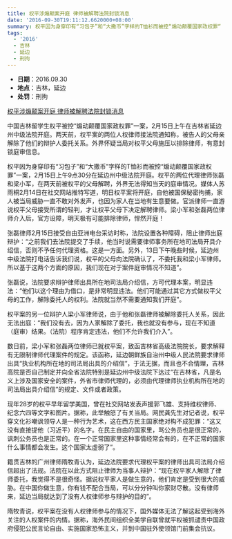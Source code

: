 ```yaml
---
title: 权平涉煽颠案开庭 律师被解聘法院封锁消息
date: '2016-09-30T19:11:12.6620000+08:00'
summary: 权平因为身穿印有“习包子”和“大撒币”字样的T恤衫而被控“煽动颠覆国家政权罪“
tags:
  - '2016'
  - 吉林
  - 延边
  - 刑拘
---
```

* **日期**：2016.09.30
* **地点**：吉林，延边
* **处罚**：刑拘

[权平涉煽颠案开庭 律师被解聘法院封锁消息](https://www.rfa.org/mandarin/yataibaodao/renquanfazhi/ql1-02152017120309.html)

中国吉林留学生权平被控“煽动颠覆国家政权罪”一案，2月15日上午在吉林省延边州中级法院开庭。两天前，权平案的两位人权律师接法院通知称，被告人的父母亲解除了他们的辩护人委托关系。外界怀疑当局对权平父母施压以排除律师，有意封锁庭审信息。

权平因为身穿印有“习包子”和“大撒币”字样的T恤衫而被控“煽动颠覆国家政权罪”一案，2月15日上午9点30分在延边州中级法院开庭。权平的两位代理律师张磊和梁小军，在两天前被权平的父母解聘，外界无法得知当天的庭审情况。媒体人苏雨桐2月14日在社交网站推特写道，明日权平案将开庭，自他被国保秘密拘捕，家人被当局威胁一直不敢对外发声，也因为家人在当地有生意要做。官派律师一直游说权平父母接受所谓的轻判，才让权平父母下决定解聘律师。梁小军和张磊两位律师介入后，官方设障，明天极有可能排除律师，悍然开庭！

张磊律师2月15日接受自由亚洲电台采访时称，法院设置各种障碍，阻止律师出庭辩护：“之前我们去法院提交了手续，他当时说需要律师事务所在地司法局开具介绍信，否则不予任何代理资格。这是一方面。另外，13日下午晚些时候，延边州中级法院打电话告诉我们说，权平的父母向法院确认了，不委托我和梁小军律师。所以基于这两个方面的原因，我们现在对于案件庭审情况不知道”。

张磊说，法院要求辩护律师出具所在地司法局介绍信，方可代理本案，明显违法：“他们以这个理由为借口，是非常明显违法。他们可能通过其它方式做权平父母的工作，解除委托人的权利。法院就当然不需要通知我们开庭”。

权平案的另一位辩护人梁小军律师说，由于他和张磊律师被解除委托人关系，因此无法出庭：“我们没有去，因为人家解除了委托，我也就没有参与，现在不知道（庭审）结果。（法院）程序肯定违法，他们不允许我们介入”。

数日前，梁小军和张磊两位律师已就权平案，致函吉林省高级法院院长，要求解释有无限制律师代理案件的规定。该函称，延边朝鲜族自治州中级人民法院要求律师出具“执业机构所在地的司法局出具的介绍信”，于法无据，而且也不合情理，吉林高院是否自己制定并向全省法院特别是延边州中级法院下达过“在吉林省，凡是名义上涉及国家安全的案件，外省市律师代理的，必须由代理律师执业机构所在地的司法局出具介绍信”的规定、文件或者政策。

现年28岁的权平早年留学美国，曾在社交网站发表声援郭飞雄、支持维权律师、纪念六四等文字和图片。据称，此举触怒了有关当局。网民龚先生对记者说，权平穿文化衫嘲讽领导人是一种行为艺术，这在西方民主国家绝对构不成犯罪：“这又没有直接提他（习近平）的名字。在民主自由的国家里，骂公务员也是很正常的，讽刺公务员也是正常的。在一个正常国家里这种事情经常会有的，在不正常的国家什么事情都会发生。这个国家太虚弱了”。

籍贯吉林的广州律师隋牧青认为，延边法院要求代理权平案的律师出具司法局介绍信超出了法规。法院在以此方式阻止律师为当事人辩护：“现在权平家人解除了律师委托，我觉得不是很奇怪。据说权平家人是做生意的，他们肯定是受到很大的威胁。在中国你做生意，你有钱不配合当局，可以分分钟叫你家财尽散。没有律师来，延边当局就达到了没有人权律师参与辩护的目的”。

隋牧青说，权平案在没有人权律师参与的情况下，国外媒体无法了解这起受到海外关注的人权案件的内情。据称，海外民间组织全美学自联曾就平权被抓谴责中国政府侵犯公民言论自由、实施国家恐怖主义，并到中国驻外使领馆门前集会抗议。